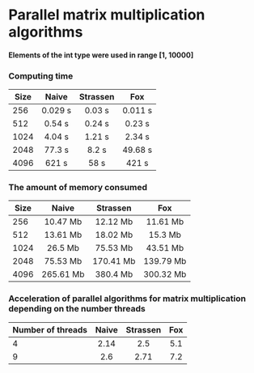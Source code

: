 # Parallel matrix multiplication algorithms
#### Elements of the int type were used in range [1, 10000]
### Computing time
| Size | Naive | Strassen | Fox |
|-|:-:|:-:|:-:|
| 256 | 0.029 s | 0.03 s | 0.011 s |
| 512 | 0.54 s | 0.24 s | 0.23 s |
| 1024 | 4.04 s | 1.21 s | 2.34 s |
| 2048 | 77.3 s | 8.2 s | 49.68 s |
| 4096 | 621 s | 58 s | 421 s |

### The amount of memory consumed
| Size | Naive | Strassen | Fox |
|-|:-:|:-:|:-:|
| 256 | 10.47 Mb | 12.12 Mb | 11.61 Mb |
| 512 | 13.61 Mb | 18.02 Mb |  15.3 Mb |
| 1024 | 26.5 Mb | 75.53 Mb | 43.51 Mb |
| 2048 | 75.53 Mb | 170.41 Mb | 139.79 Mb |
| 4096 | 265.61 Mb | 380.4 Mb | 300.32 Mb |

### Acceleration of parallel algorithms for matrix multiplication depending on the number threads
| Number of threads | Naive | Strassen | Fox |
|-|:-:|:-:|:-:|
| 4 | 2.14 | 2.5 | 5.1 |
| 9 | 2.6 | 2.71 |  7.2 |
